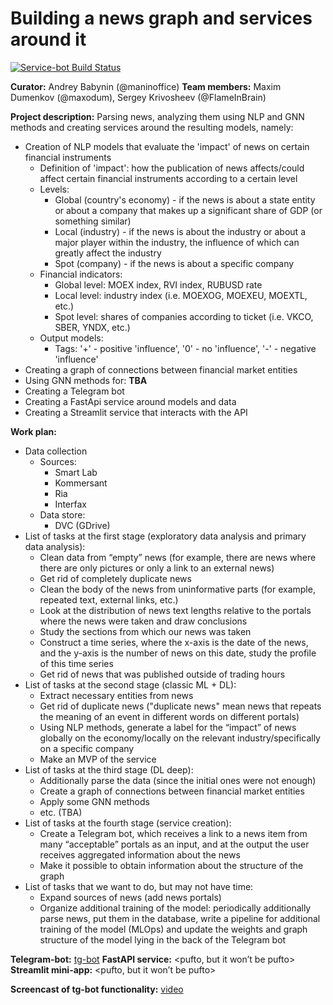 # Building a news graph and services around it

[![Service-bot Build Status](https://github.com/FlameInBrainSerj/project_news_graph/actions/workflows/service_bot.yml/badge.svg?branch=main)](https://github.com/FlameInBrainSerj/project_news_graph/actions/workflows/service_bot.yml)

**Curator:** Andrey Babynin (@maninoffice)
**Team members:** Maxim Dumenkov (@maxodum), Sergey Krivosheev (@FlameInBrain)

**Project description:** Parsing news, analyzing them using NLP and GNN methods and creating services around the resulting models, namely:
* Creation of NLP models that evaluate the 'impact' of news on certain financial instruments
    - Definition of 'impact': how the publication of news affects/could affect certain financial instruments according to a certain level
    - Levels:
        * Global (country's economy) - if the news is about a state entity or about a company that makes up a significant share of GDP (or something similar)
        * Local (industry) - if the news is about the industry or about a major player within the industry, the influence of which can greatly affect the industry
        * Spot (company) - if the news is about a specific company
    - Financial indicators:
        * Global level: MOEX index, RVI index, RUBUSD rate
        * Local level: industry index (i.e. MOEXOG, MOEXEU, MOEXTL, etc.)
        * Spot level: shares of companies according to ticket (i.e. VKCO, SBER, YNDX, etc.)
    - Output models:
        * Tags: '+' - positive 'influence', '0' - no 'influence', '-' - negative 'influence'
* Creating a graph of connections between financial market entities
* Using GNN methods for: **TBA**
* Creating a Telegram bot
* Creating a FastApi service around models and data
* Creating a Streamlit service that interacts with the API

**Work plan:**
* Data collection
    - Sources:
        * Smart Lab
        * Kommersant
        * Ria
        * Interfax
    - Data store:
        * DVC (GDrive)
* List of tasks at the first stage (exploratory data analysis and primary data analysis):
    - Clean data from “empty” news (for example, there are news where there are only pictures or only a link to an external news)
    - Get rid of completely duplicate news
    - Clean the body of the news from uninformative parts (for example, repeated text, external links, etc.)
    - Look at the distribution of news text lengths relative to the portals where the news were taken and draw conclusions
    - Study the sections from which our news was taken
    - Construct a time series, where the x-axis is the date of the news, and the y-axis is the number of news on this date, study the profile of this time series
    - Get rid of news that was published outside of trading hours
* List of tasks at the second stage (classic ML + DL):
    - Extract necessary entities from news
    - Get rid of duplicate news ("duplicate news" mean news that repeats the meaning of an event in different words on different portals)
    - Using NLP methods, generate a label for the “impact” of news globally on the economy/locally on the relevant industry/specifically on a specific company
    - Make an MVP of the service
* List of tasks at the third stage (DL deep):
    - Additionally parse the data (since the initial ones were not enough)
    - Create a graph of connections between financial market entities
    - Apply some GNN methods
    - etc. (TBA)
* List of tasks at the fourth stage (service creation):
    - Create a Telegram bot, which receives a link to a news item from many “acceptable” portals as an input, and at the output the user receives aggregated information about the news
    - Make it possible to obtain information about the structure of the graph
* List of tasks that we want to do, but may not have time:
    - Expand sources of news (add news portals)
    - Organize additional training of the model: periodically additionally parse news, put them in the database, write a pipeline for additional training of the model (MLOps) and update the weights and graph structure of the model lying in the back of the Telegram bot

**Telegram-bot:** [tg-bot](https://t.me/project_news_anal_bot)
**FastAPI service:** <pufto, but it won’t be pufto>
**Streamlit mini-app:** <pufto, but it won’t be pufto>

**Screencast of tg-bot functionality:** [video](https://www.veed.io/view/a36fbd04-e96d-4a42-9d8d-0034f698fd83?panel=share)
